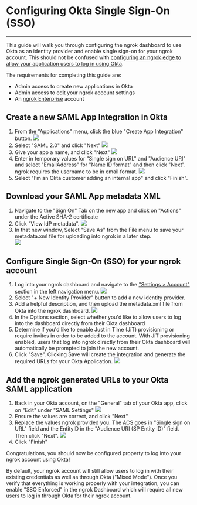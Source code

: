 # Configuring Okta Single Sign-On (SSO)
-------------------------------------

This guide will walk you through configuring the ngrok dashboard to use Okta as an identity provider and enable single sign-on for your ngrok account. This should not be confused with [configuring an ngrok edge to allow your application users to log in using Okta](/integrations/okta/sso-oidc). 

The requirements for completing this guide are:
- Admin access to create new applications in Okta
- Admin access to edit your ngrok account settings
- An [ngrok Enterprise](https://ngrok.com/pricing) account

## Create a new SAML App Integration in Okta

1. From the "Applications" menu, click the blue "Create App Integration" button.
![](/img/howto/dash-sso/okta-create-app.png)
1. Select "SAML 2.0" and click "Next"
![](/img/howto/dash-sso/okta-create-app-1.png)
1. Give your app a name, and click "Next"
![](/img/howto/dash-sso/okta-name-app.png)
1. Enter in temporary values for "Single sign on URL" and "Audience URI" and select "EmailAddress" for "Name ID format" and then click "Next". ngrok requires the username to be in email format.
![](/img/howto/dash-sso/okta-nameid-format.png)
1. Select "I’m an Okta customer adding an internal app" and click "Finish".

## Download your SAML App metadata XML

1. Navigate to the "Sign On" Tab on the new app and click on "Actions" under the Active SHA-2 certificate
1. Click "View IdP metadata". 
![](/img/howto/dash-sso/okta-view-cert.png)   
1. In that new window, Select "Save As" from the File menu to save your metadata.xml file for uploading into ngrok in a later step.  
![](/img/howto/dash-sso/okta-save-as-xml.png)

## Configure Single Sign-On (SSO) for your ngrok account

1. Log into your ngrok dashboard and navigate to the ["Settings > Account"](https://dashboard.ngrok.com/settings) section in the left navigation menu.
![](/img/howto/dash-sso/okta-ngrok-account-settings.png)
1. Select "+ New Identity Provider" button to add a new identity provider.
1. Add a helpful description, and then upload the metadata.xml file from Okta into the ngrok dashboard.
![](/img/howto/dash-sso/okta-ngrok-config-options.png)
1. In the Options section, select whether you'd like to allow users to log into the dashboard directly from their Okta dashboard
1. Determine if you'd like to enable Just in Time (JiT) provisioning or require invites in order to be added to the account. With JiT provisioning enabled, users that log into ngrok directly from their Okta dashboard will automatically be prompted to join the new account.
1. Click "Save". Clicking Save will create the integration and generate the required URLs for your Okta Application.
![](/img/howto/dash-sso/okta-ngrok-required-urls.png)

## Add the ngrok generated URLs to your Okta SAML application

1. Back in your Okta account, on the "General" tab of your Okta app, click on "Edit" under "SAML Settings"
![](/img/howto/dash-sso/okta-edit-app.png)
1. Ensure the values are correct, and click "Next"
1. Replace the values ngrok provided you. The ACS goes in "Single sign on URL" field and the EntityID in the "Audience URI (SP Entity ID)" field. Then click "Next".
![](/img/howto/dash-sso/okta-temp-urls.png)
1. Click "Finish"

Congratulations, you should now be configured property to log into your ngrok account using Okta!

By default, your ngrok account will still allow users to log in with their existing credentials as well as through Okta ("Mixed Mode"). Once you verify that everything is working properly with your integration, you can enable "SSO Enforced" in the ngrok Dashboard which will require all new users to log in through Okta for their ngrok account.



